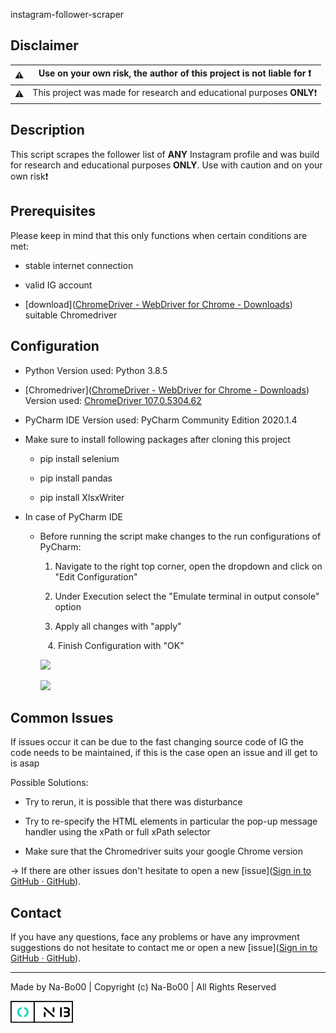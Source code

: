 instagram-follower-scraper

## Disclaimer

| :warning: | Use on your own risk, the author of this project is not liable for :exclamation: |
| --- | --- |
| :warning: | This project was made for research and educational purposes **ONLY**:exclamation: |

## Description

This script scrapes the follower list of **ANY** Instagram profile and was build for research and educational purposes **ONLY**. Use with caution and on your own risk:exclamation:

## Prerequisites

Please keep in mind that this only functions when certain conditions are met:

- stable internet connection
  
- valid IG account
  
- [download]([ChromeDriver - WebDriver for Chrome - Downloads](https://chromedriver.chromium.org/downloads)) suitable Chromedriver
  

## Configuration

- Python Version used: Python 3.8.5
  
- [Chromedriver]([ChromeDriver - WebDriver for Chrome - Downloads](https://chromedriver.chromium.org/downloads)) Version used: [ChromeDriver 107.0.5304.62](https://chromedriver.storage.googleapis.com/index.html?path=107.0.5304.62/)
  
- PyCharm IDE Version used: PyCharm Community Edition 2020.1.4
  
- Make sure to install following packages after cloning this project
  
  - pip install selenium
    
  - pip install pandas
    
  - pip install XlsxWriter
    
- In case of PyCharm IDE
  
  - Before running the script make changes to the run configurations of PyCharm:
    
    1. Navigate to the right top corner, open the dropdown and click on "Edit Configuration"
      
    2. Under Execution select the "Emulate terminal in output console" option
      
    3. Apply all changes with "apply"
      
    
       4. Finish Configuration with "OK"
    
    ![](file://C:\Users\nareg\AppData\Roaming\marktext\images\2022-11-23-11-00-36-image.png?msec=1669197636599)
    
    ![](file://C:\Users\nareg\AppData\Roaming\marktext\images\2022-11-23-10-59-00-image.png?msec=1669197540456)
    

## Common Issues

If issues occur it can be due to the fast changing source code of IG the code needs to be maintained, if this is the case open an issue and ill get to is asap

Possible Solutions:

- Try to rerun, it is possible that there was disturbance
  
- Try to re-specify the HTML elements in particular the pop-up message handler using the xPath or full xPath selector
  
- Make sure that the Chromedriver suits your google Chrome version
  

&rarr; If there are other issues don't hesitate to open a new [issue]([Sign in to GitHub · GitHub](https://github.com/Na-Bo00/instagram-follower-scraper/issues/new)).

## Contact

If you have any questions, face any problems or have any improvment suggestions do not hesitate to contact me or open a new [issue]([Sign in to GitHub · GitHub](https://github.com/Na-Bo00/instagram-follower-scraper/issues/new)).

---

Made by Na-Bo00 | Copyright (c) Na-Bo00 | All Rights Reserved

<div><img alt="Na-Bo00-Logo.jpg" src="https://github.com/Na-Bo00/monitor_log_Web-Server/blob/main/Na-Bo00-Logo.jpg" width="100" height="35" /></div>